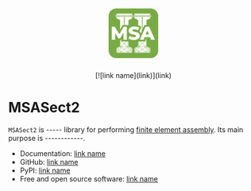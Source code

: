 <h1 align="center">  <img alt="MSASect2 Logo" width="100px" src="Msa_Sect2_170.png"> </h1>
<div align="center">
[![link name](link)](link)
</div>

# MSASect2

`MSASect2` is ----- library for performing [finite element assembly](https://en.wikipedia.org/wiki/Finite_element_method). Its main
purpose is ------------.

- Documentation: [link name](link)
- GitHub: [link name](link)
- PyPI: [link name](link)
- Free and open source software: [link name](link)


